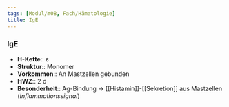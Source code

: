 ```yaml
---
tags: [Modul/m08, Fach/Hämatologie]
title: IgE
---
```

### IgE
- **H-Kette**:: ε 
- **Struktur**:: Monomer
- **Vorkommen**:: An Mastzellen gebunden
- **HWZ**:: 2 d
- **Besonderheit**:: Ag-Bindung → [[Histamin]]-[[Sekretion]] aus Mastzellen (*Inflammationssignal*)